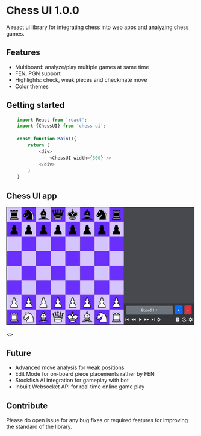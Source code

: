 # Chess UI 1.0.0 
A react ui library for integrating chess into web apps and analyzing chess games.



## Features

- Multiboard: analyze/play multiple games at same time
- FEN, PGN support
- Highlights: check, weak pieces and checkmate move
- Color themes

## Getting started

```javascript
    import React from 'react';
    import {ChessUI} from 'chess-ui';

    const function Main(){
        return (
            <div>
                <ChessUI width={500} />
            </div>
        )
    }
```

## Chess UI app

<img src="./docs/main.gif" alt="main" width="500px"/>

<>

## Future

- Advanced move analysis for weak positions
- Edit Mode for on-board piece placements rather by FEN 
- Stockfish AI integration for gameplay with bot
- Inbuilt Websocket API for real time online game play

## Contribute

Please do open issue for any bug fixes or required features for improving the standard of the library.
